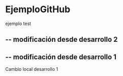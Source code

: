 # EjemploGitHub
ejemplo test

--
modificación desde desarrollo 2
--

--
modificación desde desarrollo 1
--

Cambio local desarrollo 1